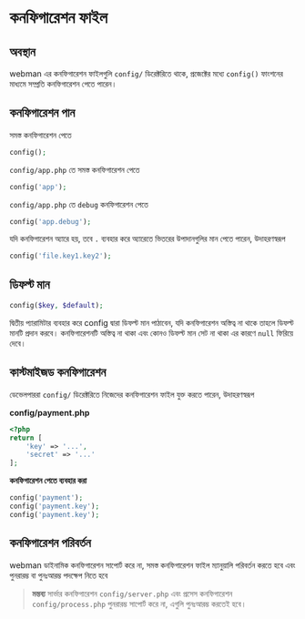 # কনফিগারেশন ফাইল

## অবস্থান
webman এর কনফিগারেশন ফাইলগুলি `config/` ডিরেক্টরিতে থাকে, প্রজেক্টের মধ্যে `config()` ফাংশনের মাধ্যমে সম্প্রতি কনফিগারেশন পেতে পারেন।

## কনফিগারেশন পান

সমস্ত কনফিগারেশন পেতে
```php
config();
```

`config/app.php` তে সমস্ত কনফিগারেশন পেতে
```php
config('app');
```

`config/app.php` তে `debug` কনফিগারেশন পেতে
```php
config('app.debug');
```

যদি কনফিগারেশন অ্যারে হয়, তবে `.` ব্যবহার করে অ্যারেতে ভিতরের উপাদানগুলির মান পেতে পারেন, উদাহরণস্বরূপ
```php
config('file.key1.key2');
```

## ডিফল্ট মান
```php
config($key, $default);
```
দ্বিতীয় প্যারামিটার ব্যবহার করে config দ্বারা ডিফল্ট মান পাঠাবেন, যদি কনফিগারেশন অস্তিত্ব না থাকে তাহলে ডিফল্ট মানটি প্রদান করবে।
কনফিগারেশনটি অস্তিত্ব না থাকা এবং কোনও ডিফল্ট মান সেট না থাকা এর কারণে `null` ফিরিয়ে দেবে।

## কাস্টমাইজড কনফিগারেশন
ডেভেলপাররা `config/` ডিরেক্টরিতে নিজেদের কনফিগারেশন ফাইল যুক্ত করতে পারেন, উদাহরণস্বরূপ

**config/payment.php**

```php
<?php
return [
    'key' => '...',
    'secret' => '...'
];
```

**কনফিগারেশন পেতে ব্যবহার করা**
```php
config('payment');
config('payment.key');
config('payment.key');
```

## কনফিগারেশন পরিবর্তন
webman ডাইনামিক কনফিগারেশন সাপোর্ট করে না, সমস্ত কনফিগারেশন ফাইল ম্যানুয়ালি পরিবর্তন করতে হবে এবং পুনরারম্ভ বা পুনঃআরম্ভ পদক্ষেপ নিতে হবে

> **মন্তব্য**
> সার্ভার কনফিগারেশন `config/server.php` এবং প্রসেস কনফিগারেশন `config/process.php` পুনরারম্ভ সাপোর্ট করে না, এগুলি পুনঃআরম্ভ করতেই হবে।
